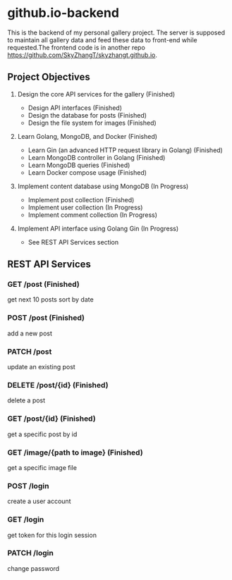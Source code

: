 # github.io-backend

This is the backend of my personal gallery project. The server is supposed to maintain all gallery data and feed these data to front-end while requested.The frontend code is in another repo <link>https://github.com/SkyZhangT/skyzhangt.github.io</link>.

## Project Objectives

1. Design the core API services for the gallery (Finished)

   - Design API interfaces (Finished)
   - Design the database for posts (Finished)
   - Design the file system for images (Finished)

2. Learn Golang, MongoDB, and Docker (Finished)

   - Learn Gin (an advanced HTTP request library in Golang) (Finished)
   - Learn MongoDB controller in Golang (Finished)
   - Learn MongoDB queries (Finished)
   - Learn Docker compose usage (Finished)

3. Implement content database using MongoDB (In Progress)

   - Implement post collection (Finished)
   - Implement user collection (In Progress)
   - Implement comment collection (In Progress)

4. Implement API interface using Golang Gin (In Progress)
   - See REST API Services section

## REST API Services

### GET /post (Finished)

get next 10 posts sort by date

### POST /post (Finished)

add a new post

### PATCH /post

update an existing post

### DELETE /post/{id} (Finished)

delete a post

### GET /post/{id} (Finished)

get a specific post by id

### GET /image/{path to image} (Finished)

get a specific image file

### POST /login

create a user account

### GET /login

get token for this login session

### PATCH /login

change password
